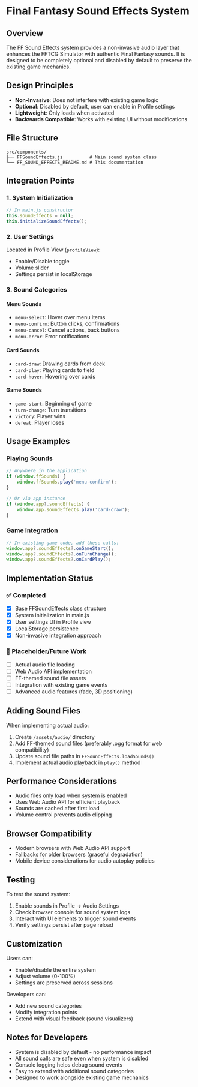 # Final Fantasy Sound Effects System

## Overview
The FF Sound Effects system provides a non-invasive audio layer that enhances the FFTCG Simulator with authentic Final Fantasy sounds. It is designed to be completely optional and disabled by default to preserve the existing game mechanics.

## Design Principles
- **Non-Invasive**: Does not interfere with existing game logic
- **Optional**: Disabled by default, user can enable in Profile settings
- **Lightweight**: Only loads when activated
- **Backwards Compatible**: Works with existing UI without modifications

## File Structure
```
src/components/
├── FFSoundEffects.js          # Main sound system class
└── FF_SOUND_EFFECTS_README.md # This documentation
```

## Integration Points

### 1. System Initialization
```javascript
// In main.js constructor
this.soundEffects = null;
this.initializeSoundEffects();
```

### 2. User Settings
Located in Profile View (`profileView`):
- Enable/Disable toggle
- Volume slider
- Settings persist in localStorage

### 3. Sound Categories

#### Menu Sounds
- `menu-select`: Hover over menu items
- `menu-confirm`: Button clicks, confirmations
- `menu-cancel`: Cancel actions, back buttons
- `menu-error`: Error notifications

#### Card Sounds
- `card-draw`: Drawing cards from deck
- `card-play`: Playing cards to field
- `card-hover`: Hovering over cards

#### Game Sounds
- `game-start`: Beginning of game
- `turn-change`: Turn transitions
- `victory`: Player wins
- `defeat`: Player loses

## Usage Examples

### Playing Sounds
```javascript
// Anywhere in the application
if (window.ffSounds) {
    window.ffSounds.play('menu-confirm');
}

// Or via app instance
if (window.app?.soundEffects) {
    window.app.soundEffects.play('card-draw');
}
```

### Game Integration
```javascript
// In existing game code, add these calls:
window.app?.soundEffects?.onGameStart();
window.app?.soundEffects?.onTurnChange();
window.app?.soundEffects?.onCardPlay();
```

## Implementation Status

### ✅ Completed
- [x] Base FFSoundEffects class structure
- [x] System initialization in main.js
- [x] User settings UI in Profile view
- [x] LocalStorage persistence
- [x] Non-invasive integration approach

### 🔄 Placeholder/Future Work
- [ ] Actual audio file loading
- [ ] Web Audio API implementation
- [ ] FF-themed sound file assets
- [ ] Integration with existing game events
- [ ] Advanced audio features (fade, 3D positioning)

## Adding Sound Files

When implementing actual audio:

1. Create `/assets/audio/` directory
2. Add FF-themed sound files (preferably .ogg format for web compatibility)
3. Update sound file paths in `FFSoundEffects.loadSounds()`
4. Implement actual audio playback in `play()` method

## Performance Considerations

- Audio files only load when system is enabled
- Uses Web Audio API for efficient playback
- Sounds are cached after first load
- Volume control prevents audio clipping

## Browser Compatibility

- Modern browsers with Web Audio API support
- Fallbacks for older browsers (graceful degradation)
- Mobile device considerations for audio autoplay policies

## Testing

To test the sound system:

1. Enable sounds in Profile → Audio Settings
2. Check browser console for sound system logs
3. Interact with UI elements to trigger sound events
4. Verify settings persist after page reload

## Customization

Users can:
- Enable/disable the entire system
- Adjust volume (0-100%)
- Settings are preserved across sessions

Developers can:
- Add new sound categories
- Modify integration points
- Extend with visual feedback (sound visualizers)

## Notes for Developers

- System is disabled by default - no performance impact
- All sound calls are safe even when system is disabled
- Console logging helps debug sound events
- Easy to extend with additional sound categories
- Designed to work alongside existing game mechanics